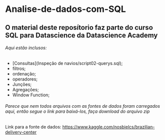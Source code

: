 # Analise-de-dados-com-SQL
## O material deste reposítorio faz parte do curso SQL para Datascience da Datascience Academy
###### Aqui estão inclusos:
- [Consultas](Inspeção de navios/script02-querys.sql);
- filtros;
- ordenação;
- operadores;
- Junções;
- Agregações;
- Window Function;

###### Parece que nem todos arquivos com as fontes de dados foram carregados aqui, então segue o link para baixá-los, faça download do arquivo zip
Link para a fonte de dados:
https://www.kaggle.com/nosbielcs/brazilian-delivery-center
